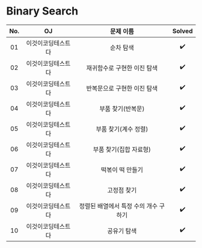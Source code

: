 # Binary Search


|          No.          |        OJ        |        문제 이름         |        Solved         |
| :-----: |  :--------: |:---------------------: | :-----: |
| 01 | 이것이코딩테스트다 | 순차 탐색 | ✔️ |
| 02 | 이것이코딩테스트다 | 재귀함수로 구현한 이진 탐색 | ✔️ |
| 03 | 이것이코딩테스트다 | 반복문으로 구현한 이진 탐색 | ✔️ |
| 04 | 이것이코딩테스트다 | 부품 찾기(반복문) | ✔️ |
| 05 | 이것이코딩테스트다 | 부품 찾기(계수 정렬) | ✔️ |
| 06 | 이것이코딩테스트다 | 부품 찾기(집합 자료형) | ✔️ |
| 07 | 이것이코딩테스트다 | 떡볶이 떡 만들기 | ✔️ |
| 08 | 이것이코딩테스트다 | 고정점 찾기 | ✔️ |
| 09 | 이것이코딩테스트다 | 정렬된 배열에서 특정 수의 개수 구하기 | ✔️ |
| 10 | 이것이코딩테스트다 | 공유기 탐색 | ✔️ |